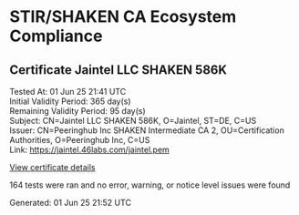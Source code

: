 # STIR/SHAKEN CA Ecosystem Compliance

## Certificate Jaintel LLC SHAKEN 586K

Tested At: 01 Jun 25 21:41 UTC\
Initial Validity Period: 365 day(s)\
Remaining Validity Period: 95 day(s)\
Subject: CN=Jaintel LLC SHAKEN 586K, O=Jaintel, ST=DE, C=US\
Issuer: CN=Peeringhub Inc SHAKEN Intermediate CA 2, OU=Certification Authorities, O=Peeringhub Inc, C=US\
Link: https://jaintel.46labs.com/jaintel.pem

[View certificate details](https://x509.io/?cert=MIIDBjCCAqygAwIBAgIQBU2hPy%2FrdgOnCgXTrVb3SjAKBggqhkjOPQQDAjB8MQswCQYDVQQGEwJVUzEXMBUGA1UECgwOUGVlcmluZ2h1YiBJbmMxIjAgBgNVBAsMGUNlcnRpZmljYXRpb24gQXV0aG9yaXRpZXMxMDAuBgNVBAMMJ1BlZXJpbmdodWIgSW5jIFNIQUtFTiBJbnRlcm1lZGlhdGUgQ0EgMjAeFw0yNDA5MDQyMDU5MzhaFw0yNTA5MDQyMDU5MzhaME4xCzAJBgNVBAYTAlVTMQswCQYDVQQIDAJERTEQMA4GA1UECgwHSmFpbnRlbDEgMB4GA1UEAwwXSmFpbnRlbCBMTEMgU0hBS0VOIDU4NkswWTATBgcqhkjOPQIBBggqhkjOPQMBBwNCAASdt5V7LRZH%2BQeHVS%2B5jiGeZj7OtNw%2B%2FzNnbc9%2FON%2BJaYz%2FK1GNeQZjv93YHWnXv7ZnC6q%2BQPJOb%2FbC%2FA87he2Do4IBPDCCATgwDgYDVR0PAQH%2FBAQDAgeAMAwGA1UdEwEB%2FwQCMAAwHQYDVR0OBBYEFOfqVeqXX5qAvfKj4xCYwpxggBIGMB8GA1UdIwQYMBaAFK6hc1GIKVcRygyp9LEKbk64S00HMBcGA1UdIAQQMA4wDAYKYIZIAYb%2FCQEBBDAWBggrBgEFBQcBGgQKMAigBhYENTg2SzCBpgYDVR0fBIGeMIGbMIGYoDqgOIY2aHR0cHM6Ly9hdXRoZW50aWNhdGUtYXBpLmljb25lY3Rpdi5jb20vZG93bmxvYWQvdjEvY3JsolqkWDBWMRQwEgYDVQQHDAtCcmlkZ2V3YXRlcjELMAkGA1UECAwCTkoxEzARBgNVBAMMClNUSS1QQSBDUkwxCzAJBgNVBAYTAlVTMQ8wDQYDVQQKDAZTVEktUEEwCgYIKoZIzj0EAwIDSAAwRQIgdoy0lwonILC5V37uoiPTQ3xJuKeJNaxO3rTXFWjZM9gCIQDDE%2FUMmbubMn2EPof0TZ1hQBIFPOwl3pcoAf28mD4wNw%3D%3D)

164 tests were ran and no error, warning, or notice level issues were found


Generated: 01 Jun 25 21:52 UTC